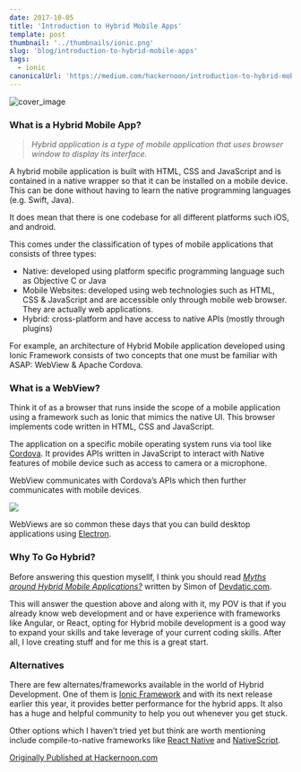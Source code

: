 ```yaml
---
date: 2017-10-05
title: 'Introduction to Hybrid Mobile Apps'
template: post
thumbnail: '../thumbnails/ionic.png'
slug: 'blog/introduction-to-hybrid-mobile-apps'
tags:
  - ionic
canonicalUrl: 'https://medium.com/hackernoon/introduction-to-hybrid-mobile-apps-c97720b30557'
---
```


![cover_image](https://miro.medium.com/max/1400/1*IDiX4JXxmO8E_d__O1lsTA.jpeg)

### What is a Hybrid Mobile App?

> _Hybrid application is a type of mobile application that uses browser window to display its interface._

A hybrid mobile application is built with HTML, CSS and JavaScript and is contained in a native wrapper so that it can be installed on a mobile device. This can be done without having to learn the native programming languages (e.g. Swift, Java).

It does mean that there is one codebase for all different platforms such iOS, and android.

This comes under the classification of types of mobile applications that consists of three types:

- Native: developed using platform specific programming language such as Objective C or Java
- Mobile Websites: developed using web technologies such as HTML, CSS & JavaScript and are accessible only through mobile web browser. They are actually web applications.
- Hybrid: cross-platform and have access to native APIs (mostly through plugins)

For example, an architecture of Hybrid Mobile application developed using Ionic Framework consists of two concepts that one must be familiar with ASAP: WebView & Apache Cordova.

### What is a WebView?

Think it of as a browser that runs inside the scope of a mobile application using a framework such as Ionic that mimics the native UI. This browser implements code written in HTML, CSS and JavaScript.

The application on a specific mobile operating system runs via tool like [Cordova](https://cordova.apache.org/). It provides APIs written in JavaScript to interact with Native features of mobile device such as access to camera or a microphone.

WebView communicates with Cordova’s APIs which then further communicates with mobile devices.

![](https://cdn-images-1.medium.com/max/800/1*hdwWntqxD-qOL8vf87DmAQ.png)

WebViews are so common these days that you can build desktop applications using [Electron](http://electron.atom.io/).

### Why To Go Hybrid?

Before answering this question mysellf, I think you should read [_Myths around Hybrid Mobile Applications?_](https://devdactic.com/myth-hybrid-development/) written by Simon of [Devdatic.com](https://devdactic.com/).

This will answer the question above and along with it, my POV is that if you already know web development and or have experience with frameworks like Angular, or React, opting for Hybrid mobile development is a good way to expand your skills and take leverage of your current coding skills. After all, I love creating stuff and for me this is a great start.

### Alternatives

There are few alternates/frameworks available in the world of Hybrid Development. One of them is [Ionic Framework](https://ionicframework.com/) and with its next release earlier this year, it provides better performance for the hybrid apps. It also has a huge and helpful community to help you out whenever you get stuck.

Other options which I haven’t tried yet but think are worth mentioning include compile-to-native frameworks like [React Native](https://facebook.github.io/react-native/) and [NativeScript](https://www.nativescript.org/).

[Originally Published at Hackernoon.com](https://medium.com/hackernoon/introduction-to-hybrid-mobile-apps-c97720b30557)
